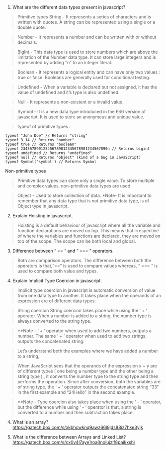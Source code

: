 1. What are the different data types present in javascript?

> Primitive types
> String - It represents a series of characters and is written with quotes. A string can be represented using a single or a double quote.

> Number - It represents a number and can be written with or without decimals.

> BigInt - This data type is used to store numbers which are above the limitation of the Number data type. It can store large integers and is represented by adding “n” to an integer literal.

> Boolean - It represents a logical entity and can have only two values : true or false. Booleans are generally used for conditional testing.

> Undefined - When a variable is declared but not assigned, it has the value of undefined and it’s type is also undefined.

> Null - It represents a non-existent or a invalid value.

> Symbol - It is a new data type introduced in the ES6 version of javascript. It is used to store an anonymous and unique value.

> typeof of primitive types :
```
typeof "John Doe" // Returns "string"
typeof 3.14 // Returns "number"
typeof true // Returns "boolean"
typeof 234567890123456789012345678901234567890n // Returns bigint
typeof undefined // Returns "undefined"
typeof null // Returns "object" (kind of a bug in JavaScript)
typeof Symbol('symbol') // Returns Symbol
```

Non-primitive types

> Primitive data types can store only a single value. To store multiple and complex values, non-primitive data types are used.

> Object - Used to store collection of data. *Note- It is important to remember that any data type that is not primitive data type, is of Object type in javascript.

2. Explain Hoisting in javascript.
> Hoisting is a default behaviour of javascript where all the variable and function declarations are moved on top. This means that irrespective of where the variables and functions are declared, they are moved on top of the scope. The scope can be both local and global.

3. Difference between “ == “ and “ === “ operators.

> Both are comparison operators. The difference between both the operators is that,“==” is used to compare values whereas, “ === “ is used to compare both value and types.

4. Explain Implicit Type Coercion in javascript.
> Implicit type coercion in javascript is automatic conversion of value from one data type to another. It takes place when the operands of an expression are of different data types.

> String coercion
> String coercion takes place while using the ‘ + ‘ operator. When a number is added to a string, the number type is always converted to the string type.

> **Note - ‘ + ‘ operator when used to add two numbers, outputs a number. The same ‘ + ‘ operator when used to add two strings, outputs the concatenated string:

> Let’s understand both the examples where we have added a number to a string,

> When JavaScript sees that the operands of the expression x + y are of different types ( one being a number type and the other being a string type ) , it converts the number type to the string type and then performs the operation. Since after conversion, both the variables are of string type, the ‘ + ‘ operator outputs the concatenated string “33” in the first example and “24Hello” in the second example.

> **Note - Type coercion also takes place when using the ‘ - ‘ operator, but the difference while using ‘ - ‘ operator is that, a string is converted to a number and then subtraction takes place.

4. What is an array?
 https://gatech.box.com/s/xkbhcwknq9awz66l9jds88iz7hke3yjk

5. What is the difference between Arrays and Linked List? https://gatech.box.com/s/cx0v4l7aye1roa0nolujzlf8paikxshi
